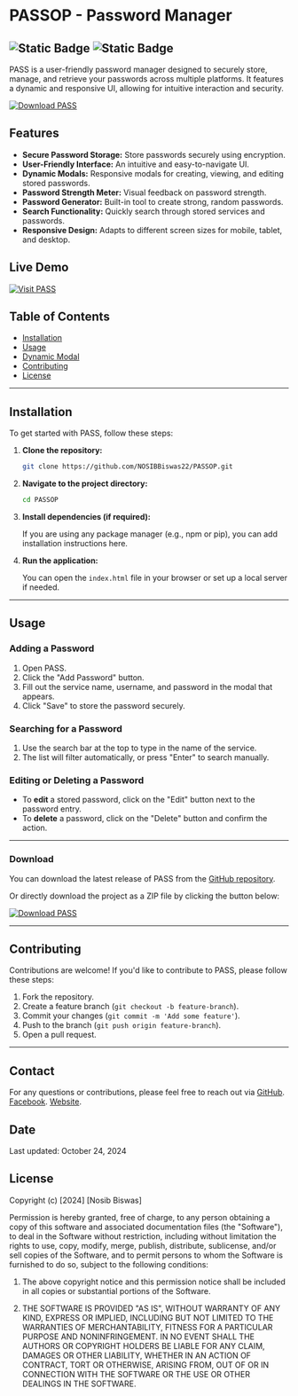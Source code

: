 # PASSOP - Password Manager

![Static Badge](https://img.shields.io/badge/Developed%20By-Nosib%20Biswas-blue)
![Static Badge](https://img.shields.io/badge/version-1.0.1-red)
---

PASS<OP> is a user-friendly password manager designed to securely store, manage, and retrieve your passwords across multiple platforms. It features a dynamic and responsive UI, allowing for intuitive interaction and security.

[![Download PASS<OP>](https://img.shields.io/badge/Download-PASS%3COP%3E-brightgreen)](https://github.com/NOSIBBiswas22/PASSOP/archive/refs/heads/main.zip)

## Features

- **Secure Password Storage:** Store passwords securely using encryption.
- **User-Friendly Interface:** An intuitive and easy-to-navigate UI.
- **Dynamic Modals:** Responsive modals for creating, viewing, and editing stored passwords.
- **Password Strength Meter:** Visual feedback on password strength.
- **Password Generator:** Built-in tool to create strong, random passwords.
- **Search Functionality:** Quickly search through stored services and passwords.
- **Responsive Design:** Adapts to different screen sizes for mobile, tablet, and desktop.

## Live Demo
[![Visit PASS<OP>](https://img.shields.io/badge/Visit-PASS%3COP%3E-brightgreen)](https://nosibbiswas22.github.io/passop/)


## Table of Contents

- [Installation](#installation)
- [Usage](#usage)
- [Dynamic Modal](#dynamic-modal)
- [Contributing](#contributing)
- [License](#license)

---

## Installation

To get started with PASS<OP>, follow these steps:

1. **Clone the repository:**

    ```bash
    git clone https://github.com/NOSIBBiswas22/PASSOP.git
    ```

2. **Navigate to the project directory:**

    ```bash
    cd PASSOP
    ```

3. **Install dependencies (if required):**
    
    If you are using any package manager (e.g., npm or pip), you can add installation instructions here.

4. **Run the application:**

    You can open the `index.html` file in your browser or set up a local server if needed.

---

## Usage

### Adding a Password

1. Open PASS<OP>.
2. Click the "Add Password" button.
3. Fill out the service name, username, and password in the modal that appears.
4. Click "Save" to store the password securely.

### Searching for a Password

1. Use the search bar at the top to type in the name of the service.
2. The list will filter automatically, or press "Enter" to search manually.

### Editing or Deleting a Password

- To **edit** a stored password, click on the "Edit" button next to the password entry.
- To **delete** a password, click on the "Delete" button and confirm the action.
---


### Download

You can download the latest release of PASS<OP> from the [GitHub repository](https://github.com/NOSIBBiswas22/PASSOP).

Or directly download the project as a ZIP file by clicking the button below:

[![Download PASS<OP>](https://img.shields.io/badge/Download-PASS%3COP%3E-brightgreen)](https://github.com/NOSIBBiswas22/PASSOP/archive/refs/heads/main.zip)

---

## Contributing

Contributions are welcome! If you'd like to contribute to PASS<OP>, please follow these steps:

1. Fork the repository.
2. Create a feature branch (`git checkout -b feature-branch`).
3. Commit your changes (`git commit -m 'Add some feature'`).
4. Push to the branch (`git push origin feature-branch`).
5. Open a pull request.

---

## Contact

For any questions or contributions, please feel free to reach out via [GitHub](https://github.com/NOSIBBiswas22/).
 [Facebook](https://www.facebook.com/nosib.biswas.227).
 [Website](https://nosibbiswas22.github.io/nosibbiswas/).

## Date

Last updated: October 24, 2024

## License

Copyright (c) [2024] [Nosib Biswas]

Permission is hereby granted, free of charge, to any person obtaining a copy of this software and associated documentation files (the "Software"), to deal in the Software without restriction, including without limitation the rights to use, copy, modify, merge, publish, distribute, sublicense, and/or sell copies of the Software, and to permit persons to whom the Software is furnished to do so, subject to the following conditions:

1. The above copyright notice and this permission notice shall be included in all copies or substantial portions of the Software.

2. THE SOFTWARE IS PROVIDED "AS IS", WITHOUT WARRANTY OF ANY KIND, EXPRESS OR IMPLIED, INCLUDING BUT NOT LIMITED TO THE WARRANTIES OF MERCHANTABILITY, FITNESS FOR A PARTICULAR PURPOSE AND NONINFRINGEMENT. IN NO EVENT SHALL THE AUTHORS OR COPYRIGHT HOLDERS BE LIABLE FOR ANY CLAIM, DAMAGES OR OTHER LIABILITY, WHETHER IN AN ACTION OF CONTRACT, TORT OR OTHERWISE, ARISING FROM, OUT OF OR IN CONNECTION WITH THE SOFTWARE OR THE USE OR OTHER DEALINGS IN THE SOFTWARE.
